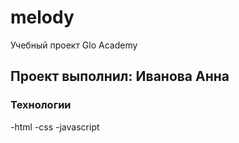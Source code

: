 # melody
Учебный проект Glo Academy
## Проект выполнил: Иванова Анна

### Технологии
-html
-css
-javascript
